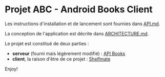 # Projet ABC - Android Books Client

Les instructions d'installation et de lancement sont fournies dans [API.md](API.md).

La conception de l'application est décrite dans [ARCHITECTURE.md](ARCHITECTURE.md).

Le projet est constitué de deux parties :
- **serveur** (fourni mais légèrement modifié) : [API Books](app/server/api_books/)
- **client**, la raison d'être de ce projet : [Shelfmate](app/client/shelfmate/)

Enjoy!